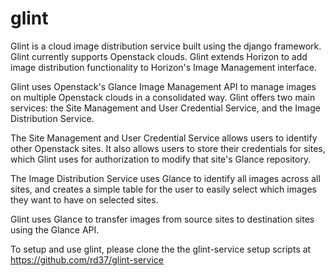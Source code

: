 glint
=====

Glint is a cloud image distribution service built using the django framework. Glint currently supports Openstack clouds. Glint extends Horizon to add image distribution functionality to Horizon's Image Management interface. 

Glint uses Openstack's Glance Image Management API to manage images on multiple Openstack clouds in a consolidated way. Glint offers two main services: the Site Management and User Credential Service, and the Image Distribution Service.

The Site Management and User Credential Service allows users to identify other Openstack sites. It also allows users to store their credentials for sites, which Glint uses for authorization to modify that site's Glance repository.

The Image Distribution Service uses Glance to identify all images across all sites, and creates a simple table for the user to easily select which images they want to have on selected sites.

Glint uses Glance to transfer images from source sites to destination sites using the Glance API.

To setup and use glint, please clone the the glint-service setup scripts at https://github.com/rd37/glint-service 

